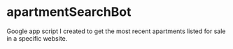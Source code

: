 # apartmentSearchBot
Google app script I created to get the most recent apartments listed for sale in a specific website.

